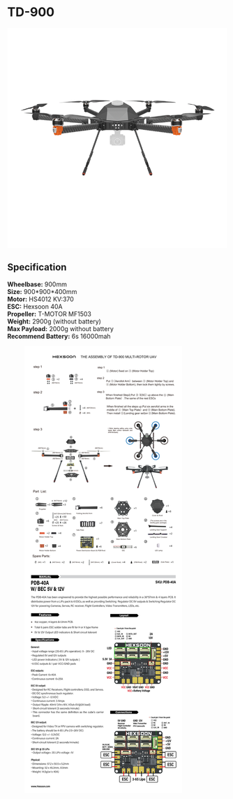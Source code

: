 # TD-900

![](../../../../.gitbook/assets/900.png)



## Specification&#x20;

**Wheelbase:** 900mm\
**Size:** 900\*900\*400mm\
**Motor:** HS4012 KV:370\
**ESC:** Hexsoon 40A\
**Propeller:** T-MOTOR MF1503\
**Weight:** 2900g (without battery) \
**Max Payload:** 2000g without battery \
**Recommend Battery:** 6s 16000mah

<figure><img src="../../../../.gitbook/assets/TD-900 Manual.jpg" alt=""><figcaption></figcaption></figure>

